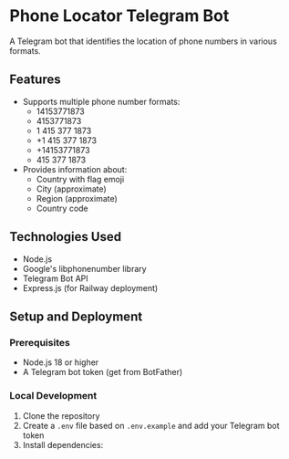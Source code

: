 # Phone Locator Telegram Bot

A Telegram bot that identifies the location of phone numbers in various formats.

## Features

- Supports multiple phone number formats:
  - 14153771873
  - 4153771873
  - 1 415 377 1873
  - +1 415 377 1873
  - +14153771873
  - 415 377 1873
- Provides information about:
  - Country with flag emoji
  - City (approximate)
  - Region (approximate)
  - Country code

## Technologies Used

- Node.js
- Google's libphonenumber library
- Telegram Bot API
- Express.js (for Railway deployment)

## Setup and Deployment

### Prerequisites

- Node.js 18 or higher
- A Telegram bot token (get from BotFather)

### Local Development

1. Clone the repository
2. Create a `.env` file based on `.env.example` and add your Telegram bot token
3. Install dependencies:


